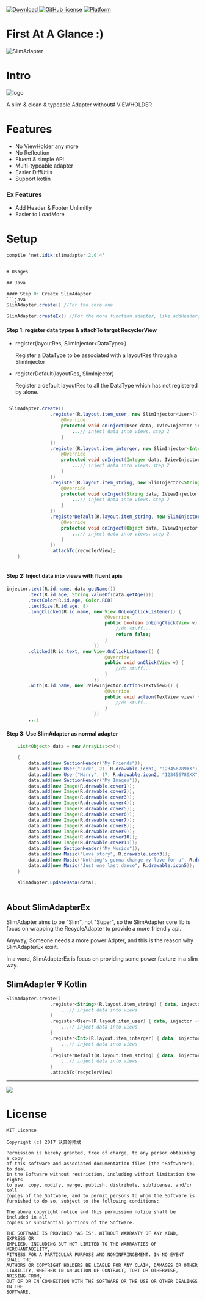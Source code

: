 [ ![Download](https://api.bintray.com/packages/idik-net/SlimAdapter/SlimAdapter/images/download.svg) ](https://bintray.com/idik-net/SlimAdapter/SlimAdapter/_latestVersion)
[![GitHub license](https://img.shields.io/badge/license-MIT-blue.svg)](https://raw.githubusercontent.com/MEiDIK/SlimAdapter/master/LICENSE)
[![Platform](https://img.shields.io/badge/platform-Android-green.svg)](http://developer.android.com/index.html)



# First At A Glance :)

![SlimAdapter](https://raw.githubusercontent.com/MEiDIK/SlimAdapter/master/SlimAdapter.jpg)



# Intro


![logo](./slimadapter-logo.png)


A slim &amp; clean &amp; typeable Adapter without# VIEWHOLDER

# Features

* No ViewHolder any more
* No Reflection
* Fluent & simple API
* Multi-typeable adapter
* Easier DiffUtils
* Support kotlin

### Ex Features

* Add Header & Footer Unlimitly
* Easier to LoadMore

# Setup
```java
compile 'net.idik:slimadapter:2.0.4'


# Usages

## Java

#### Step 0: Create SlimAdapter
```java
SlimAdapter.create() //For the core one

SlimAdapter.createEx() //For the more function adapter, like addHeader, addFooter and auto loadMore...
```


#### Step 1: register data types & attachTo target RecyclerView

* register(layoutRes, SlimInjector\<DataType\>)

  Register a DataType to be associated with a layoutRes through a SlimInjector
 
* registerDefault(layoutRes, SlimInjector)

  Register a default layoutRes to all the DataType which has not registered by alone.

```java        

 SlimAdapter.create()
                .register(R.layout.item_user, new SlimInjector<User>() {
                    @Override
                    protected void onInject(User data, IViewInjector injector) {
                        ...// inject data into views，step 2
                    }
                })
                .register(R.layout.item_interger, new SlimInjector<Integer>() {
                    @Override
                    protected void onInject(Integer data, IViewInjector injector) {
                        ...// inject data into views，step 2
                    }
                })
                .register(R.layout.item_string, new SlimInjector<String>() {
                    @Override
                    protected void onInject(String data, IViewInjector injector) {
                        ...// inject data into views，step 2
                    }
                })
                .registerDefault(R.layout.item_string, new SlimInjector() {
                    @Override
                    protected void onInject(Object data, IViewInjector injector) {
                        ...// inject data into views，step 2
                    }
                })
                .attachTo(recyclerView);
    }
    
```


#### Step 2: Inject data into views with fluent apis

```java
injector.text(R.id.name, data.getName())
        .text(R.id.age, String.valueOf(data.getAge()))
        .textColor(R.id.age, Color.RED)
        .textSize(R.id.age, 8)
        .longClicked(R.id.name, new View.OnLongClickListener() {
                                    @Override
                                    public boolean onLongClick(View v) {
                                        //do stuff...
                                        return false;
                                    }
                                })
        .clicked(R.id.text, new View.OnClickListener() {
                                    @Override
                                    public void onClick(View v) {
                                        //do stuff...
                                    }
                                })
        .with(R.id.name, new IViewInjector.Action<TextView>() {
                                    @Override
                                    public void action(TextView view) {
                                        //do stuff...
                                    }
                                })
        ...;
```


#### Step 3: Use SlimAdapter as normal adapter

```Java
    List<Object> data = new ArrayList<>();

    {
        data.add(new SectionHeader("My Friends"));
        data.add(new User("Jack", 21, R.drawable.icon1, "123456789XX"));
        data.add(new User("Marry", 17, R.drawable.icon2, "123456789XX"));
        data.add(new SectionHeader("My Images"));
        data.add(new Image(R.drawable.cover1));
        data.add(new Image(R.drawable.cover2));
        data.add(new Image(R.drawable.cover3));
        data.add(new Image(R.drawable.cover4));
        data.add(new Image(R.drawable.cover5));
        data.add(new Image(R.drawable.cover6));
        data.add(new Image(R.drawable.cover7));
        data.add(new Image(R.drawable.cover8));
        data.add(new Image(R.drawable.cover9));
        data.add(new Image(R.drawable.cover10));
        data.add(new Image(R.drawable.cover11));
        data.add(new SectionHeader("My Musics"));
        data.add(new Music("Love story", R.drawable.icon3));
        data.add(new Music("Nothing's gonna change my love for u", R.drawable.icon4));
        data.add(new Music("Just one last dance", R.drawable.icon5));
    }
    
    slimAdapter.updateData(data);
    
```

## About SlimAdapterEx

SlimAdapter aims to be "Slim", not "Super", so the SlimAdapter core lib is focus on wrapping the RecycleAdapter to provide a more friendly api.

Anyway, Someone needs a more power Adpter, and this is the reason why SlimAdapterEx exsit. 

In a word, SlimAdapterEx is focus on providing some power feature in a slim way.



## SlimAdapter 💗 Kotlin

```Kotlin
SlimAdapter.create()
                .register<String>(R.layout.item_string) { data, injector ->
                    ...// inject data into views
                }
                .register<User>(R.layout.item_user) { data, injector ->
                    ...// inject data into views
                }
                .register<Int>(R.layout.item_interger) { data, injector ->
                    ...// inject data into views
                }
                .registerDefault(R.layout.item_string) { data, injector ->
                    ...// inject data into views
                }
                .attachTo(recyclerView)
```


--------------

<a href='https://bintray.com/idik-net/SlimAdapter/SlimAdapter?source=watch' alt='Get automatic notifications about new "SlimAdapter" versions'><img src='https://www.bintray.com/docs/images/bintray_badge_color.png'></a>




# License

    MIT License

    Copyright (c) 2017 认真的帅斌

    Permission is hereby granted, free of charge, to any person obtaining a copy
    of this software and associated documentation files (the "Software"), to deal
    in the Software without restriction, including without limitation the rights
    to use, copy, modify, merge, publish, distribute, sublicense, and/or sell
    copies of the Software, and to permit persons to whom the Software is
    furnished to do so, subject to the following conditions:

    The above copyright notice and this permission notice shall be included in all
    copies or substantial portions of the Software.

    THE SOFTWARE IS PROVIDED "AS IS", WITHOUT WARRANTY OF ANY KIND, EXPRESS OR
    IMPLIED, INCLUDING BUT NOT LIMITED TO THE WARRANTIES OF MERCHANTABILITY,
    FITNESS FOR A PARTICULAR PURPOSE AND NONINFRINGEMENT. IN NO EVENT SHALL THE
    AUTHORS OR COPYRIGHT HOLDERS BE LIABLE FOR ANY CLAIM, DAMAGES OR OTHER
    LIABILITY, WHETHER IN AN ACTION OF CONTRACT, TORT OR OTHERWISE, ARISING FROM,
    OUT OF OR IN CONNECTION WITH THE SOFTWARE OR THE USE OR OTHER DEALINGS IN THE
    SOFTWARE.
